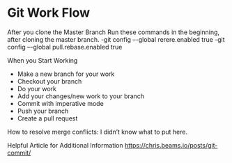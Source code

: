 # Git Work Flow

After you clone the Master Branch Run these commands in the beginning, after cloning the master branch.
-git config –-global rerere.enabled true
-git config –-global pull.rebase.enabled true

When you Start Working
- Make a new branch for your work
- Checkout your branch
- Do your work
- Add your changes/new work to your branch
- Commit with imperative mode
- Push your branch
- Create a pull request

How to resolve merge conflicts:
I didn’t know what to put here.

Helpful Article for Additional Information
https://chris.beams.io/posts/git-commit/
